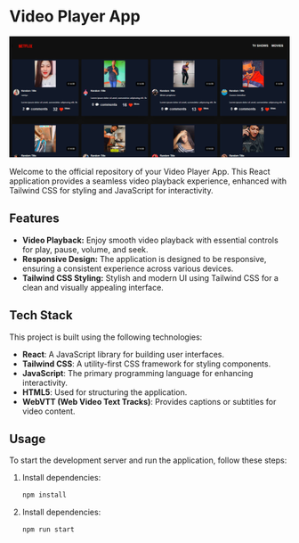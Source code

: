 # Video Player App

![Video Player Screenshot](./VideoImg.png)

Welcome to the official repository of your Video Player App. This React application provides a seamless video playback experience, enhanced with Tailwind CSS for styling and JavaScript for interactivity.

## Features

- **Video Playback:** Enjoy smooth video playback with essential controls for play, pause, volume, and seek.
- **Responsive Design:** The application is designed to be responsive, ensuring a consistent experience across various devices.
- **Tailwind CSS Styling:** Stylish and modern UI using Tailwind CSS for a clean and visually appealing interface.

## Tech Stack

This project is built using the following technologies:

- **React**: A JavaScript library for building user interfaces.
- **Tailwind CSS**: A utility-first CSS framework for styling components.
- **JavaScript**: The primary programming language for enhancing interactivity.
- **HTML5**: Used for structuring the application.
- **WebVTT (Web Video Text Tracks)**: Provides captions or subtitles for video content.

## Usage

To start the development server and run the application, follow these steps:

1. Install dependencies:

   ```bash
   npm install
2. Install dependencies:

   ```bash
   npm run start
